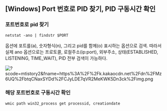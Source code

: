 ## [Windows] Port 번호로 PID 찾기, PID 구동시간 확인


### 포트번호로 pid 찾기

```xml
netstat -ano | findstr $PORT
```

옵션에 포트를(a), 숫자형식(n), 그리고 pid를 함께(o) 표시하는 옵션으로 검색.
따라서 실제 ano 옵션으로는 프로토콜, 로컬주소(ip:port), 외부주소, 상태(ESTABLISHED, LISTENING, TIME_WAIT), PID 전부 검색이 가능하다.

![?scode=mtistory2&fname=https%3A%2F%2Fk.kakaocdn.net%2Fdn%2FMz6UQ%2FbtqCNaxSYDd%2FCJyLDE7qVR2MeKWK5Dn3ck%2Fimg.png](https://img1.daumcdn.net/thumb/R1280x0/?scode=mtistory2&fname=https%3A%2F%2Fk.kakaocdn.net%2Fdn%2FMz6UQ%2FbtqCNaxSYDd%2FCJyLDE7qVR2MeKWK5Dn3ck%2Fimg.png)

### 해당 포트번호로 구동시간 확인

```xml
wmic path win32_process get processid, creationdate
```